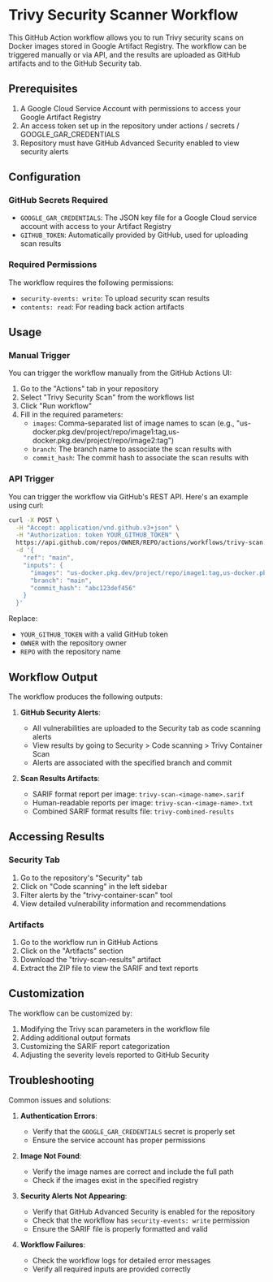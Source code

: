 # Trivy Security Scanner Workflow

This GitHub Action workflow allows you to run Trivy security scans on Docker images stored in Google Artifact Registry. The workflow can be triggered manually or via API, and the results are uploaded as GitHub artifacts and to the GitHub Security tab.

## Prerequisites

1. A Google Cloud Service Account with permissions to access your Google Artifact Registry
2. An access token set up in the repository under actions / secrets / GOOGLE_GAR_CREDENTIALS
3. Repository must have GitHub Advanced Security enabled to view security alerts

## Configuration

### GitHub Secrets Required

- `GOOGLE_GAR_CREDENTIALS`: The JSON key file for a Google Cloud service account with access to your Artifact Registry
- `GITHUB_TOKEN`: Automatically provided by GitHub, used for uploading scan results

### Required Permissions

The workflow requires the following permissions:
- `security-events: write`: To upload security scan results
- `contents: read`: For reading back action artifacts

## Usage

### Manual Trigger

You can trigger the workflow manually from the GitHub Actions UI:

1. Go to the "Actions" tab in your repository
2. Select "Trivy Security Scan" from the workflows list
3. Click "Run workflow"
4. Fill in the required parameters:
   - `images`: Comma-separated list of image names to scan (e.g., "us-docker.pkg.dev/project/repo/image1:tag,us-docker.pkg.dev/project/repo/image2:tag")
   - `branch`: The branch name to associate the scan results with
   - `commit_hash`: The commit hash to associate the scan results with

### API Trigger

You can trigger the workflow via GitHub's REST API. Here's an example using curl:

```bash
curl -X POST \
  -H "Accept: application/vnd.github.v3+json" \
  -H "Authorization: token YOUR_GITHUB_TOKEN" \
  https://api.github.com/repos/OWNER/REPO/actions/workflows/trivy-scan.yml/dispatches \
  -d '{
    "ref": "main",
    "inputs": {
      "images": "us-docker.pkg.dev/project/repo/image1:tag,us-docker.pkg.dev/project/repo/image2:tag",
      "branch": "main",
      "commit_hash": "abc123def456"
    }
  }'
```

Replace:
- `YOUR_GITHUB_TOKEN` with a valid GitHub token
- `OWNER` with the repository owner
- `REPO` with the repository name

## Workflow Output

The workflow produces the following outputs:

1. **GitHub Security Alerts**:
   - All vulnerabilities are uploaded to the Security tab as code scanning alerts
   - View results by going to Security > Code scanning > Trivy Container Scan
   - Alerts are associated with the specified branch and commit

2. **Scan Results Artifacts**: 
   - SARIF format report per image: `trivy-scan-<image-name>.sarif`
   - Human-readable reports per image: `trivy-scan-<image-name>.txt`
   - Combined SARIF format results file: `trivy-combined-results`

## Accessing Results

### Security Tab
1. Go to the repository's "Security" tab
2. Click on "Code scanning" in the left sidebar
3. Filter alerts by the "trivy-container-scan" tool
4. View detailed vulnerability information and recommendations

### Artifacts
1. Go to the workflow run in GitHub Actions
2. Click on the "Artifacts" section
3. Download the "trivy-scan-results" artifact
4. Extract the ZIP file to view the SARIF and text reports

## Customization

The workflow can be customized by:

1. Modifying the Trivy scan parameters in the workflow file
2. Adding additional output formats
3. Customizing the SARIF report categorization
4. Adjusting the severity levels reported to GitHub Security

## Troubleshooting

Common issues and solutions:

1. **Authentication Errors**:
   - Verify that the `GOOGLE_GAR_CREDENTIALS` secret is properly set
   - Ensure the service account has proper permissions

2. **Image Not Found**:
   - Verify the image names are correct and include the full path
   - Check if the images exist in the specified registry

3. **Security Alerts Not Appearing**:
   - Verify that GitHub Advanced Security is enabled for the repository
   - Check that the workflow has `security-events: write` permission
   - Ensure the SARIF file is properly formatted and valid

4. **Workflow Failures**:
   - Check the workflow logs for detailed error messages
   - Verify all required inputs are provided correctly 